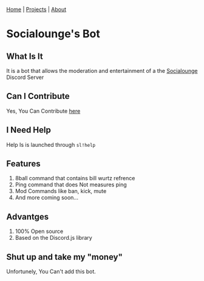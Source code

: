 [Home](/) | [Projects](/projects) | [About](/about)


# Socialounge's Bot

## What Is It
It is a bot that allows the moderation and entertainment of a the [Socialounge](/socialounge) Discord Server

## Can I Contribute
Yes, You Can Contribute [here](https://www.github.com/diligamer/socialounge-bot-repo)

## I Need Help
Help Is is launched through `sl!help`

## Features

1. 8ball command that contains bill wurtz refrence
2. Ping command that does Not measures ping
3. Mod Commands like ban, kick, mute
4. And more coming soon...

## Advantges
1. 100% Open source
2. Based on the Discord.js library

## Shut up and take my "money"
Unfortunely, You Can't add this bot.

